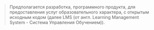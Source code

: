 > Предполагается разработка, программного продукта, для предоставления услуг образовательного характера, с открытым исходным кодом (далее LMS (от англ. Learning Management System - Система Управления Обучением)).